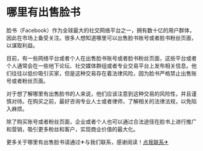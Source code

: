 # 哪里有出售脸书

脸书（Facebook）作为全球最大的社交网络平台之一，拥有数十亿的用户群体，因此在市场上备受关注。很多人想知道哪里可以出售脸书账号或者脸书粉丝页面，以谋取利益。

目前，有一些网络平台或者个人在出售脸书账号或者脸书粉丝页面，这些平台或者个人通常会在一些地下论坛、社交媒体群组或者专业交易平台上发布相关信息。他们往往以低价吸引买家，但是这种交易存在着法律风险，因为脸书严格禁止出售账号或者粉丝页面。

对于想了解哪里有出售脸书的人来说，他们应该注意到这种交易的风险性，并且谨慎对待。在购买之前，最好咨询专业人士或者律师，了解相关的法律法规，以免陷入麻烦。

除了购买账号或者粉丝页面，企业或者个人也可以通过合法途径在脸书上进行推广和营销，吸引更多粉丝和客户，实现商业价值的最大化。

更多关于哪里有出售脸书请通过✈与我们联系，感谢阅读！[点我联系✈](https://wiki.G208.com)